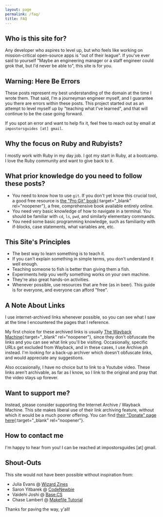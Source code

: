 ```yaml
---
layout: page
permalink: /faq/
title: FAQ
---
```


## Who is this site for?

Any developer who aspires to level up, but who feels like working on mission-critical open-source apps is "out of their league".  If you've ever said to yourself "Maybe an engineering manager or a staff engineer could grok that, but I'd never be able to", this site is for you.

## Warning: Here Be Errors

These posts represent my best understanding of the domain at the time I wrote them.  That said, I'm a journeyman engineer myself, and I guarantee you there are errors within these posts.  This project started out as an attempt to level myself up by "teaching what I've learned", and that will continue to be the case going forward.

If you spot an error and want to help fix it, feel free to reach out by email at `impostorsguides [at] gmail`.

## Why the focus on Ruby and Rubyists?

I mostly work with Ruby in my day job.  I got my start in Ruby, at a bootcamp.  I love the Ruby community and want to give back to it.

## What prior knowledge do you need to follow these posts?

 - You need to know how to use `git`.  If you don't yet know this crucial tool, a good free resource is [the "Pro Git" book](https://git-scm.com/book/en/v2){:target="_blank" rel="noopener"}, a free, comprehensive book available entirely online.
 - You need very basic knowledge of how to navigate in a terminal.  You should be familiar with `cd`, `ls`, `pwd`, and similarly elementary commands.
 - You need some basic programming knowledge, such as familiarity with if-blocks, case statements, what variables are, etc.

## This Site's Principles

 - The best way to learn something is to teach it.
 - If you can't explain something in simple terms, you don't understand it well enough.
 - Teaching someone to fish is better than giving them a fish.
 - Experiments help you verify something works on your own machine.
 - They're also great hands-on activities.
 - Whenever possible, use resources that are free (as in beer).  This guide is for everyone, and everyone can afford "free".

## A Note About Links

I use internet-archived links whenever possible, so you can see what I saw at the time I encountered the pages that I reference.

My first choice for these archived links is usually [The Wayback Machine](https://www.archive.org/){:target="_blank" rel="noopener"}, since they don't obfuscate the links and you can see what link you'll be visiting.  Occasionally, specific URLs get excluded from Wayback, and in these cases, I use Archive.ph instead.  I'm looking for a back-up archiver which doesn't obfuscate links, and would appreciate any suggestions.

Also occasionally, I have no choice but to link to a Youtube video.  These links aren't archivable, as far as I know, so I link to the original and pray that the video stays up forever.

## Want to support me?

Instead, please consider supporting the Internet Archive / Wayback Machine.  This site makes liberal use of their link archiving feature, without which it would be a much poorer offering.  You can find [their "Donate" page here](https://archive.org/donate?origin=iawww-TopNavDonateButton){:target="_blank" rel="noopener"}.

## How to contact me

I'm happy to hear from you!  I can be reached at impostorsguides [at] gmail.

## Shout-Outs

This site would not have been possible without inspiration from:

- Julia Evans @ [Wizard Zines](https://wizardzines.com/)
- Saron Yitbarek @ [CodeNewbie](https://www.codenewbie.org/)
- Vaidehi Joshi @ [Base.CS](https://medium.com/basecs)
- Chase Lambert @ [Makefile Tutorial](https://makefiletutorial.com/)

Thanks for paving the way, y'all!